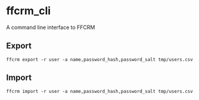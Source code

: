 ffcrm_cli
=========

A command line interface to FFCRM

Export
------
```
ffcrm export -r user -a name,password_hash,password_salt tmp/users.csv
```



Import
------
```
ffcrm import -r user -a name,password_hash,password_salt tmp/users.csv
```
